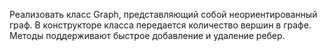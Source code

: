 Реализовать класс Graph, представляющий собой неориентированный
граф. В конструкторе класса передается количество вершин в графе.
Методы поддерживают быстрое добавление и удаление ребер.